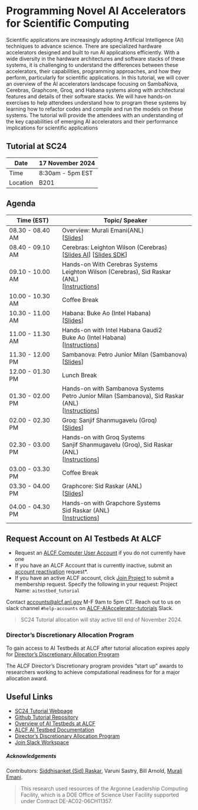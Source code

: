 # Programming Novel AI Accelerators for Scientific Computing

Scientific applications are increasingly adopting Artificial Intelligence (AI) techniques to advance science. There are specialized hardware accelerators designed and built to run AI applications efficiently. With a wide diversity in the hardware architectures and software stacks of these systems, it is challenging to understand the differences between these accelerators, their capabilities, programming approaches, and how they perform, particularly for scientific applications. In this tutorial, we will cover an overview of the AI accelerators landscape focusing on SambaNova, Cerebras, Graphcore, Groq, and Habana systems along with architectural features and details of their software stacks. We will have hands-on exercises to help attendees understand how to program these systems by learning how to refactor codes and compile and run the models on these systems. The tutorial will provide the attendees with an understanding of the key capabilities of emerging AI accelerators and their performance implications for scientific applications

<!-- In this tutorial, we will cover an overview of the AI accelerators landscape with a focus on SambaNova, Cerebras, Graphcore, Groq, and Habana systems along with architectural features and details of their software stacks. We will have hands-on exercises that will help attendees understand how to program these systems by learning how to refactor codes written in standard AI framework implementations and compile and run the models on these systems. The tutorial will enable the attendees with an understanding of the key capabilities of emerging AI accelerators and their performance implications for scientific applications. -->


## Tutorial at SC24

| Date      | 17 November 2024       |
|-----------|------------------------|
| Time      |  8:30am - 5pm EST      |
| Location  |  B201                  |


## Agenda

|      Time (EST)       |                        Topic/ Speaker                                                              |
|-----------------------|----------------------------------------------------------------------------------------------------|
|    08.30 - 08.40 AM   |  Overview: Murali Emani(ANL) <br> [[Slides]()]        |
|    08.40 - 09.10 AM   |  Cerebras: Leighton Wilson (Cerebras) <br> [[Slides AI](./Slides/Sc24%20Cerebras%20AI%20Overview.pdf)]  [[Slides SDK](./Slides/SC24%20Cerebras%20SDK.pdf)]                                       |
|    09.10 - 10.00 AM   |  Hands-on With Cerebras Systems <br> Leighton Wilson (Cerebras), Sid Raskar (ANL) <br> [[Instructions](./Cerebras/README.MD)] | 
|    10.00 - 10.30 AM   |  Coffee Break | 
|    10.30 - 11.00 AM   |  Habana: Buke Ao (Intel Habana) <br> [[Slides](./Slides/SC24%20Intel%20Habana.pdf)]  |
|    11.00 - 11.30 AM   |  Hands-on with Intel Habana Gaudi2 <br> Buke Ao (Intel Habana) <br> [[Instructions](./Habana/README.MD)]  |
|    11.30 - 12.00 PM   |  Sambanova: Petro Junior Milan (Sambanova) <br> [[Slides](./Slides/SC24%20SambaNova.pdf)]  |
|    12.00 - 01.30 PM   |  Lunch Break | 
|    01.30 - 02.00 PM   |  Hands-on with Sambanova Systems <br> Petro Junior Milan (Sambanova), Sid Raskar (ANL) <br> [[Instructions](./Sambanova/README.MD)]  |
|    02.00 - 02.30 PM   |  Groq: Sanjif Shanmugavelu (Groq) <br> [[Slides](./Slides/SC24%20Groq.pdf)]  |
|    02.30 - 03.00 PM   |  Hands-on with Groq Systems <br> Sanjif Shanmugavelu (Groq), Sid Raskar (ANL) <br> [[Instructions](./Groq/README.MD)]  |
|    03.00 - 03.30 PM   |  Coffee Break | 
|    03.30 - 04.00 PM   |  Graphcore: Sid Raskar (ANL) <br> [[Slides](./Slides/SC24%20Graphcore.pdf)]  |
|    04.00 - 04.30 PM   |  Hands-on with Grapchore Systems <br> Sid Raskar (ANL) <br> [[Instructions](./Graphcore/README.MD)]  |



<!-- ## Instructions for Hands-On Session

* [SambaNova](./SambaNova/README.md)                                    
* [Graphcore](./Graphcore/README.md)  
* [Cerebras](./Cerebras/README.md)    
* [Groq](./Groq/README.md)        
* [Habana](./Habana/README.md)       -->


## Request Account on AI Testbeds At ALCF

* Request an [ALCF Computer User Account](https://accounts.alcf.anl.gov/accountRequest) if you do not currently have one
* If you have an ALCF Account that is currently inactive, submit an [account reactivation](https://accounts.alcf.anl.gov/accountReactivate) request*.
* If you have an active ALCF account, click [Join Project](https://accounts.alcf.anl.gov/joinProject) to submit a membership request. Specify the following in your request: 
  Project Name: `aitestbed_tutorial`

Contact accounts@alcf.anl.gov M-F 9am to 5pm CT. 
Reach out to us on slack channel `#help-accounts` on [ALCF-AIAccelerator-tutorials](https://join.slack.com/t/alcf-aiacc-tutorials/shared_invite/zt-25yjc7tnm-AlqTNcWrbH0c1KVNEExTuw) Slack. 

>SC24 Tutorial allocation will stay active till end of November 2024. 

### Director’s Discretionary Allocation Program

To gain access to AI Testbeds at ALCF after tutorial allocation expires apply for [Director’s Discretionary Allocation Program](https://www.alcf.anl.gov/science/directors-discretionary-allocation-program)

The ALCF Director’s Discretionary program provides “start up” awards to researchers working to achieve computational readiness for for a major allocation award.



## Useful Links 

* [SC24 Tutorial Webpage](https://sc24.conference-program.com/presentation/?id=tut111&sess=sess413)
* [Github Tutorial Repository](https://github.com/argonne-lcf/AIaccelerators-SC24-tutorial)
* [Overview of AI Testbeds at ALCF](https://www.alcf.anl.gov/alcf-ai-testbed)
* [ALCF AI Testbed Documentation](https://www.alcf.anl.gov/support/ai-testbed-userdocs/)
* [Director’s Discretionary Allocation Program](https://www.alcf.anl.gov/science/directors-discretionary-allocation-program)
* [Join Slack Workspace](https://join.slack.com/t/alcf-aiacc-tutorials/shared_invite/zt-25yjc7tnm-AlqTNcWrbH0c1KVNEExTuw)

##### Acknowledgements

Contributors: [Siddhisanket (Sid) Raskar](https://sraskar.github.io/), Varuni Sastry, Bill Arnold, [Murali Emani](https://memani1.github.io/). 

> This research used resources of the Argonne Leadership Computing Facility, which is a DOE Office of Science User Facility supported under Contract DE-AC02-06CH11357.
